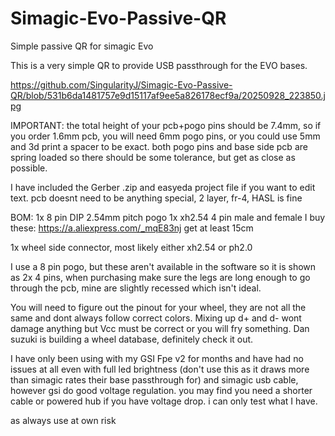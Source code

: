 # Simagic-Evo-Passive-QR
Simple passive QR for simagic Evo

This is a very simple QR to provide USB passthrough for the EVO bases.

https://github.com/SingularityJ/Simagic-Evo-Passive-QR/blob/531b6da1481757e9d15117af9ee5a826178ecf9a/20250928_223850.jpg

IMPORTANT: the total height of your pcb+pogo pins should be 7.4mm, so if you order 1.6mm pcb, you will need 6mm pogo pins, or you could use 5mm and 3d print a spacer to be exact. both pogo pins and base side pcb are spring loaded so there should be some tolerance, but get as close as possible.

I have included the Gerber .zip and easyeda project file if you want to edit text. pcb doesnt need to be anything special, 2 layer, fr-4, HASL is fine

BOM:
1x    8 pin DIP 2.54mm pitch pogo
1x    xh2.54 4 pin male and female
I buy these: https://a.aliexpress.com/_mqE83nj
get at least 15cm

1x wheel side connector, most likely either xh2.54 or ph2.0

I use a 8 pin pogo, but these aren't available in the software so it is shown as 2x 4 pins, when purchasing make sure the legs are long enough to go through the pcb, mine are slightly recessed which isn't ideal.

You will need to figure out the pinout for your wheel, they are not all the same and dont always follow correct colors. Mixing up d+ and d- wont damage anything but Vcc must be correct or you will fry something. Dan suzuki is building a wheel database, definitely check it out.

I have only been using with my GSI Fpe v2 for months and have had no issues at all even with full led brightness (don't use this as it draws more than simagic rates their base passthrough for) and simagic usb cable, however gsi do good voltage regulation. you may find you need a shorter cable or powered hub if you have voltage drop. i can only test what I have.

as always use at own risk

